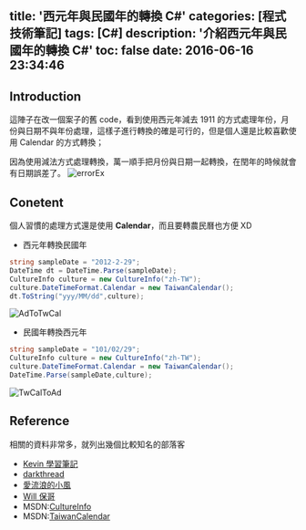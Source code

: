 title: '西元年與民國年的轉換 C#'
categories: [程式技術筆記]
tags: [C#]
description: '介紹西元年與民國年的轉換 C#'
toc: false
date: 2016-06-16 23:34:46
---

## Introduction
這陣子在改一個案子的舊 code，看到使用西元年減去 1911 的方式處理年份，月份與日期不與年份處理，這樣子進行轉換的確是可行的，但是個人還是比較喜歡使用 Calendar 的方式轉換；

因為使用減法方式處理轉換，萬一順手把月份與日期一起轉換，在閏年的時候就會有日期誤差了。
![errorEx](https://lh3.googleusercontent.com/G54xIonGf_LNMrYUNXkGFGNJC724d58NZGEsWS6xP9WGk4Nu5KRXg9AK-97syFNI_SV-GPTiElFUoIJ_f7nlGhsJH9Qv5AZPN9WPeTwTjwxg6ohk1xqIBI7hFkUCFWJ0LNN7AZ43LLXtUkJfgAuQgy1S7Pd4dYhvVwBmea4OnWMLwdt_iEUotNPbSBQllkfdCdyh42y1XKRHix36w7fsXsc77RTivp2WxeG-O6F-TBF3l9Encgi2g5iKlsCzmLJ1V9goRpimESE3UzACVnVW8gx-EyfnCgs-TfyInqTigiTA5ts2iABI5yweFCclwP61Dz4gqypUWik-0q5DE5EhBX1uwFXKnmhc43BCE8N4keL0qQ-Dn95ZduDN4hi7LELteyaFPNvwxnc0PGSYTvVV3JpObiF4Yo3vJs8rP53vlr9-RhjgkVXJddRrrYQ-wC2_9PNdtYcu5eK-TE9eGkO7nrsoMo9ABbZZKavgiz83Wyi33w3DkouJopFPJPHCJa8BQ2yieLsFTddPEui_S1TENYQ2CFUlz3naDx7RwXSzE5cPn14AyLoaHQ-f2X0VYrfIdYbxtfvKo22kUOHoAAReEFBJFMDGHA4bctvQlMlAIzcotUxJtAy1hNZrEL4uSnlaC9j4RWn3PBYSNCkByh6sRBoTNIdDb9RWLQdjNv2jrg=w441-h219-no)

## Conetent
個人習慣的處理方式還是使用 **Calendar**，而且要轉農民曆也方便 XD

- 西元年轉換民國年
``` csharp
string sampleDate = "2012-2-29";
DateTime dt = DateTime.Parse(sampleDate);
CultureInfo culture = new CultureInfo("zh-TW");
culture.DateTimeFormat.Calendar = new TaiwanCalendar();
dt.ToString("yyy/MM/dd",culture);
```
![AdToTwCal](https://lh3.googleusercontent.com/T3plt7Y-v9xbwsU052c5fOyCgHRFJuT5BOyOlZ-H-jEYEnAuiUvu5uNIzXHRocaxI-WSuetbnpsRnK1CWAZI0pjjDoCn28mb84bpjN2PXp7QdfgXQd07_JGegfi6yLHNR3i3JzXa7cJ8rYVY_4A3PuvbJ4VJfUufCUn38a8yDdmMMGwo8_mlaIagzzX1mqn9sDC8EJGHZ_7ny_4uoBQpuzGPoR2XWN6yBUvcAqFQNiCDgcHgitxI_wUoi7EClglvV5eyJ9fWCzIW11KZWcSs4WLVw8VNi4yJ0xlWxi3CsyRPGKxBcdQcu1nwq2rPfiPUCvgVfScbrEJqxTAjNk6WTTforyEUBrlpI_OR4WWYCHtKcpabKJ77hAaDdKVvGemmw4VA-dvt18l4-XznR2oCAAzSWdUV3zTILuU1ZXHarkWugTBqeO1xG3eEfrwFxpDnLHJ0yFHVPuDKSvYI3sf-YYDTkxmZBvV_OXvPJZsSHFqEYJhl5iX9AeTTBRlF1F2IcumZYHP65EQkl69zpHXHEuMlMVwzvvhzv7oOD65-i5m5PHhN5yhn4eTp_xe4synVrcPtptJW-PdLJm0COQgqFtH4A9HwKCSgOBp_q1HEfVByW_t-iz-yduf9fVu-ahPV2PhRGKocA-qPLJu64nz91608BqiBMzdNwSGOPVt2tA=w494-h249-no)

- 民國年轉換西元年
``` csharp
string sampleDate = "101/02/29";
CultureInfo culture = new CultureInfo("zh-TW");
culture.DateTimeFormat.Calendar = new TaiwanCalendar();
DateTime.Parse(sampleDate,culture);
```
![TwCalToAd](https://lh3.googleusercontent.com/ikKMh8PsGPADuY1pc6PSEaEK0gKBvnWsXSQEDZ5joqdc8pKVDFCBsbyQjObZtCwvciVB8DPyPCF-Xd_0JHHW7OL3hso8jMbjDoyhU4MO6xH023lgQzzKeAk7-C9zroaVjVrkLzaOr3d-D_EIpifz3QHObmHHBmt7U0nMKeOTY-bRcfPEfOp7jhnaTkzDai2FK3jxu5YSkD1YDv82WYsBFCb4-_sE74P72ZhCVWoibbu7bqZpvdSB4crasufCqDoLIWhDfQqWSLLb35A_Hb67DB4f43cF3FXfGW0-N58N_npNwjrgK-BU7vDJCe2SJ-0zQRW_Fn6wvY4KFvqdQvNCA2Ph8R_NWul2WBrryUn07rpSJ5CWBhCt85AqeDE5l4VQbjAbJ4nr0j1TufE_GduYYC7R6nO023IhOD3iK_zibe9YU57pXrE-HV7jFGqm6x0f7lq7dy-VG-RDqpQ6t9J3LAGTV_a3ErEnI_2nHGoglQzpfm5324U8BmvmrXFQE5Q-Qo0lWEnrhbFj9E6WKTHP7SFhLzkGmrpOcMnZ6LflifbyTZGgSIZquFUxDjbIR3k_Enxo8Y-UYLjz0qyxCDXjpNsvEznklK4wVcNKXgjtYMku6GvD9Or5Mk_1K5OfjfqNpty_iGMdAF32dNuzwUlMVL-HUUj3zCaXK2Q3OYpoZw=w454-h295-no)

## Reference
相關的資料非常多，就列出幾個比較知名的部落客
- [Kevin 學習筆記][1]
- [darkthread][2]
- [愛流浪的小風][3]
- [Will 保哥][6]
- MSDN:[CultureInfo][4]
- MSDN:[TaiwanCalendar][5]

[1]: http://kevintsengtw.blogspot.tw/2014/06/c.html "Kevin"
[2]: http://blog.darkthread.net/post-2012-03-01-leap-year-and-taiwancalendar.aspx "darkthread"
[3]: https://dotblogs.com.tw/kirkchen/archive/2009/11/30/12223.aspx?fid=56031 "愛流浪的小風"
[4]: https://msdn.microsoft.com/zh-tw/library/system.globalization.cultureinfo(v=vs.110).aspx "CultureInfo"
[5]: https://msdn.microsoft.com/zh-tw/library/system.globalization.taiwancalendar(v=vs.110).aspx "TaiwanCalendar"
[6]: http://blog.miniasp.com/post/2007/12/04/I-Found-two-very-useful-Calendar-for-Taiwan.aspx "Will保哥"